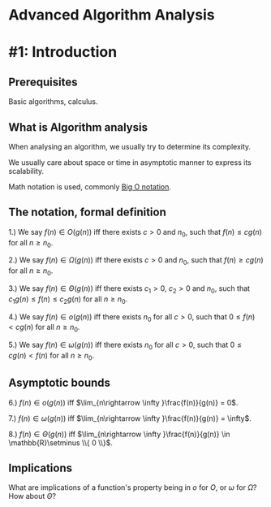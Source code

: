 # Advanced Algorithm Analysis
# \#1: Introduction

## Prerequisites

Basic algorithms, calculus.

## What is Algorithm analysis

When analysing an algorithm, we usually try to determine its complexity. 

We usually care about space or time in asymptotic manner to express its scalability.

Math notation is used, commonly [Big O notation](https://en.wikipedia.org/wiki/Big_O_notation).

## The notation, formal definition

1.) We say $f(n) \in O(g(n))$ iff there exists $c > 0$ and $n_{0}$, such that $f(n) \leq cg(n)$ for all $n \geq n_{0}$.

2.) We say $f(n) \in \Omega(g(n))$ iff there exists $c > 0$ and $n_{0}$, such that $f(n) \geq cg(n)$ for all $n \geq n_{0}$.

3.) We say $f(n) \in \Theta(g(n))$ iff there exists $c_{1} > 0$, $c_{2} > 0$ and $n_{0}$, such that $c_{1}g(n) \leq f(n) \leq c_{2}g(n)$ for all $n \geq n_{0}$.

4.) We say $f(n) \in o(g(n))$ iff there exists $n_{0}$ for all $c > 0$, such that $0 \leq f(n) < cg(n)$ for all $n \geq n_{0}$.

5.) We say $f(n) \in \omega(g(n))$ iff there exists $n_{0}$ for all $c > 0$, such that $0 \leq cg(n) < f(n)$ for all $n \geq n_{0}$.

## Asymptotic bounds

6.) $f(n) \in o(g(n))$ iff $\lim_{n\rightarrow \infty }\frac{f(n)}{g(n)} = 0$.

7.) $f(n) \in \omega(g(n))$ iff $\lim_{n\rightarrow \infty }\frac{f(n)}{g(n)} = \infty$.

8.) $f(n) \in \Theta(g(n))$ iff $\lim_{n\rightarrow \infty }\frac{f(n)}{g(n)} \in \mathbb{R}\setminus \\{ 0 \\}$.

## Implications

What are implications of a function's property being in $o$ for $O$, or $\omega$ for $\Omega$? How about $\Theta$?
